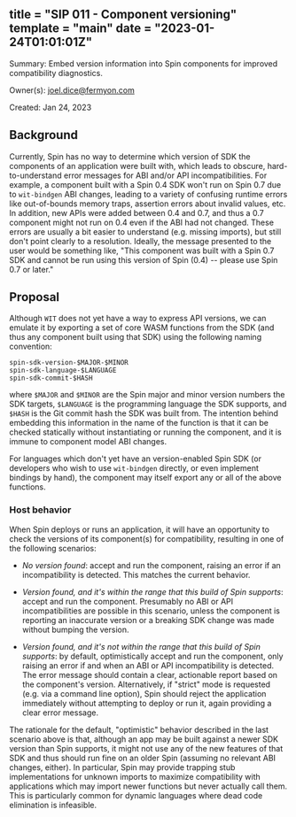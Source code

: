 title = "SIP 011 - Component versioning"
template = "main"
date = "2023-01-24T01:01:01Z"
---

Summary: Embed version information into Spin components for improved compatibility diagnostics.

Owner(s): joel.dice@fermyon.com

Created: Jan 24, 2023

## Background

Currently, Spin has no way to determine which version of SDK the components of an application were built with, which leads to obscure, hard-to-understand error messages for ABI and/or API incompatibilities.  For example, a component built with a Spin 0.4 SDK won't run on Spin 0.7 due to `wit-bindgen` ABI changes, leading to a variety of confusing runtime errors like out-of-bounds memory traps, assertion errors about invalid values, etc.  In addition, new APIs were added between 0.4 and 0.7, and thus a 0.7 component might not run on 0.4 even if the ABI had not changed.  These errors are usually a bit easier to understand (e.g. missing imports), but still don't point clearly to a resolution.  Ideally, the message presented to the user would be something like, "This component was built with a Spin 0.7 SDK and cannot be run using this version of Spin (0.4) -- please use Spin 0.7 or later."

## Proposal

Although `WIT` does not yet have a way to express API versions, we can emulate it by exporting a set of core WASM functions from the SDK (and thus any component built using that SDK) using the following naming convention:

```
spin-sdk-version-$MAJOR-$MINOR
spin-sdk-language-$LANGUAGE
spin-sdk-commit-$HASH
```

where `$MAJOR` and `$MINOR` are the Spin major and minor version numbers the SDK targets, `$LANGUAGE` is the programming language the SDK supports, and `$HASH` is the Git commit hash the SDK was built from. The intention behind embedding this information in the name of the function is that it can be checked statically without instantiating or running the component, and it is immune to component model ABI changes.

For languages which don't yet have an version-enabled Spin SDK (or developers who wish to use `wit-bindgen` directly, or even implement bindings by hand), the component may itself export any or all of the above functions.

### Host behavior

When Spin deploys or runs an application, it will have an opportunity to check the versions of its component(s) for compatibility, resulting in one of the following scenarios:

- *No version found*: accept and run the component, raising an error if an incompatibility is detected.  This matches the current behavior.

- *Version found, and it's within the range that this build of Spin supports*: accept and run the component.  Presumably no ABI or API incompatibilities are possible in this scenario, unless the component is reporting an inaccurate version or a breaking SDK change was made without bumping the version.

- *Version found, and it's _not_ within the range that this build of Spin supports*: by default, optimistically accept and run the component, only raising an error if and when an ABI or API incompatibility is detected.  The error message should contain a clear, actionable report based on the component's version.  Alternatively, if "strict" mode is requested (e.g. via a command line option), Spin should reject the application immediately without attempting to deploy or run it, again providing a clear error message.

The rationale for the default, "optimistic" behavior described in the last scenario above is that, although an app may be built against a newer SDK version than Spin supports, it might not use any of the new features of that SDK and thus should run fine on an older Spin (assuming no relevant ABI changes, either).  In particular, Spin may provide trapping stub implementations for unknown imports to maximize compatibility with applications which may import newer functions but never actually call them.  This is particularly common for dynamic languages where dead code elimination is infeasible.

